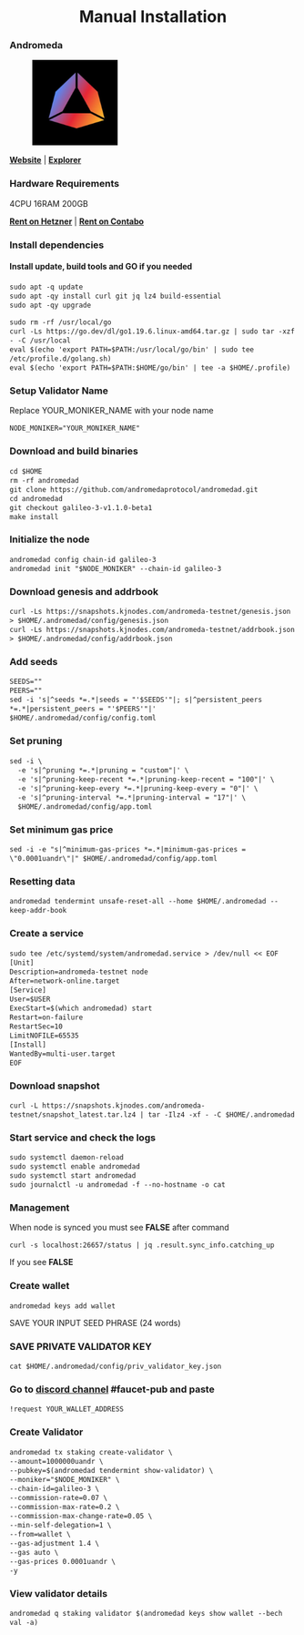 <div align="center">
  <h1> Manual Installation </h1>
</div>

### Andromeda

<figure><img src="https://raw.githubusercontent.com/MirrorReflectionTeam/cosmos_testnet_manuals/main/project_files/andromeda.jpg" width="150" alt=""><figcaption></figcaption></figure>

**[Website](https://andromedaprotocol.io/)** | **[Explorer](https://andromeda.explorers.guru/)**

### Hardware Requirements

4CPU 16RAM 200GB

**[Rent on Hetzner](https://hetzner.cloud/?ref=AwVksaI2T3Nz)** | **[Rent on Contabo](https://contabo.com/en)**

### Install dependencies

#### Install update, build tools and GO if you needed

```
sudo apt -q update
sudo apt -qy install curl git jq lz4 build-essential
sudo apt -qy upgrade
```

```
sudo rm -rf /usr/local/go
curl -Ls https://go.dev/dl/go1.19.6.linux-amd64.tar.gz | sudo tar -xzf - -C /usr/local
eval $(echo 'export PATH=$PATH:/usr/local/go/bin' | sudo tee /etc/profile.d/golang.sh)
eval $(echo 'export PATH=$PATH:$HOME/go/bin' | tee -a $HOME/.profile)
```

### Setup Validator Name

Replace YOUR_MONIKER_NAME with your node name

```
NODE_MONIKER="YOUR_MONIKER_NAME"
```

### Download and build binaries

```
cd $HOME
rm -rf andromedad
git clone https://github.com/andromedaprotocol/andromedad.git
cd andromedad
git checkout galileo-3-v1.1.0-beta1
make install
```

### Initialize the node

```
andromedad config chain-id galileo-3
andromedad init "$NODE_MONIKER" --chain-id galileo-3
```

### Download genesis and addrbook

```
curl -Ls https://snapshots.kjnodes.com/andromeda-testnet/genesis.json > $HOME/.andromedad/config/genesis.json
curl -Ls https://snapshots.kjnodes.com/andromeda-testnet/addrbook.json > $HOME/.andromedad/config/addrbook.json
```

### Add seeds

```
SEEDS=""
PEERS=""
sed -i 's|^seeds *=.*|seeds = "'$SEEDS'"|; s|^persistent_peers *=.*|persistent_peers = "'$PEERS'"|' $HOME/.andromedad/config/config.toml
```

### Set pruning

```
sed -i \
  -e 's|^pruning *=.*|pruning = "custom"|' \
  -e 's|^pruning-keep-recent *=.*|pruning-keep-recent = "100"|' \
  -e 's|^pruning-keep-every *=.*|pruning-keep-every = "0"|' \
  -e 's|^pruning-interval *=.*|pruning-interval = "17"|' \
  $HOME/.andromedad/config/app.toml
```

### Set minimum gas price

```
sed -i -e "s|^minimum-gas-prices *=.*|minimum-gas-prices = \"0.0001uandr\"|" $HOME/.andromedad/config/app.toml
```

### Resetting data

```
andromedad tendermint unsafe-reset-all --home $HOME/.andromedad --keep-addr-book
```

### Create a service

```
sudo tee /etc/systemd/system/andromedad.service > /dev/null << EOF
[Unit]
Description=andromeda-testnet node
After=network-online.target
[Service]
User=$USER
ExecStart=$(which andromedad) start
Restart=on-failure
RestartSec=10
LimitNOFILE=65535
[Install]
WantedBy=multi-user.target
EOF
```

### Download snapshot

```
curl -L https://snapshots.kjnodes.com/andromeda-testnet/snapshot_latest.tar.lz4 | tar -Ilz4 -xf - -C $HOME/.andromedad
```

### Start service and check the logs

```
sudo systemctl daemon-reload
sudo systemctl enable andromedad
sudo systemctl start andromedad
sudo journalctl -u andromedad -f --no-hostname -o cat
```

### Management

When node is synced you must see **FALSE** after command

```
curl -s localhost:26657/status | jq .result.sync_info.catching_up
```

If you see **FALSE**

### Create wallet

```
andromedad keys add wallet
```

SAVE YOUR INPUT SEED PHRASE (24 words)

### SAVE PRIVATE VALIDATOR KEY

```
cat $HOME/.andromedad/config/priv_validator_key.json
```

### Go to [discord channel](https://discord.gg/EXEYrRUPfT) #faucet-pub and paste

```
!request YOUR_WALLET_ADDRESS
```

### Create Validator

```
andromedad tx staking create-validator \
--amount=1000000uandr \
--pubkey=$(andromedad tendermint show-validator) \
--moniker="$NODE_MONIKER" \
--chain-id=galileo-3 \
--commission-rate=0.07 \
--commission-max-rate=0.2 \
--commission-max-change-rate=0.05 \
--min-self-delegation=1 \
--from=wallet \
--gas-adjustment 1.4 \
--gas auto \
--gas-prices 0.0001uandr \
-y
```

### View validator details

```
andromedad q staking validator $(andromedad keys show wallet --bech val -a)
```
